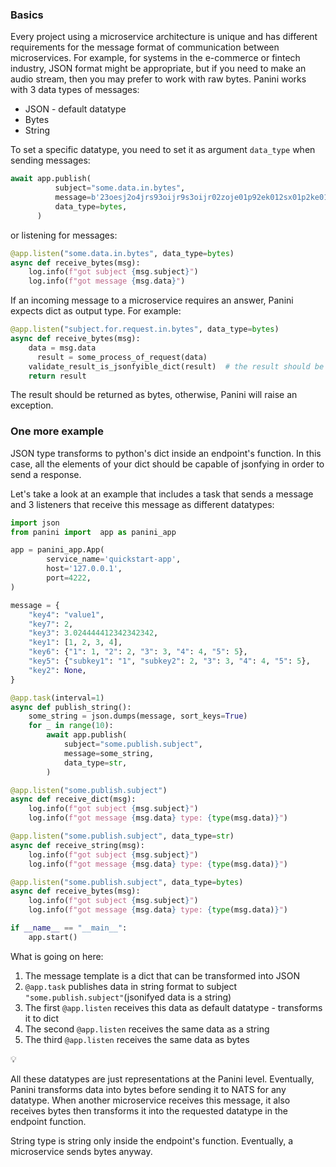 ### Basics

Every project using a microservice architecture is unique and has different requirements for the message format of communication between microservices. For example, for systems in the e-commerce or fintech industry, JSON format might be appropriate, but if you need to make an audio stream, then you may prefer to work with raw bytes. Panini works with 3 data types of messages:

- JSON - default datatype
- Bytes
- String

To set a specific datatype, you need to set it as argument <span class="red">`data_type`</span> when sending messages:

```python
await app.publish(
          subject="some.data.in.bytes",
          message=b'23oesj2o4jrs93oijr9s3oijr02zoje01p92ek012sx01p2ke01pjz',
          data_type=bytes,
      )
```

or listening for messages:

```python
@app.listen("some.data.in.bytes", data_type=bytes)
async def receive_bytes(msg):
    log.info(f"got subject {msg.subject}")
    log.info(f"got message {msg.data}")
```

If an incoming message to a microservice requires an answer, Panini expects dict as output type. For example:

```python
@app.listen("subject.for.request.in.bytes", data_type=bytes)
async def receive_bytes(msg):
    data = msg.data
	  result = some_process_of_request(data)
    validate_result_is_jsonfyible_dict(result)  # the result should be returned as jsonfyible dict
    return result
```

The result should be returned as bytes, otherwise, Panini will raise an exception.

### One more example

JSON type transforms to python's dict inside an endpoint's function. In this case, all the elements of your dict should be capable of jsonfying in order to send a response.

Let's take a look at an example that includes a task that sends a message and 3 listeners that receive this message as different datatypes:

```python
import json
from panini import  app as panini_app

app = panini_app.App(
        service_name='quickstart-app',
        host='127.0.0.1',
        port=4222,
)

message = {
    "key4": "value1",
    "key7": 2,
    "key3": 3.024444412342342342,
    "key1": [1, 2, 3, 4],
    "key6": {"1": 1, "2": 2, "3": 3, "4": 4, "5": 5},
    "key5": {"subkey1": "1", "subkey2": 2, "3": 3, "4": 4, "5": 5},
    "key2": None,
}

@app.task(interval=1)
async def publish_string():
    some_string = json.dumps(message, sort_keys=True)
    for _ in range(10):
        await app.publish(
            subject="some.publish.subject", 
            message=some_string, 
            data_type=str,
        )

@app.listen("some.publish.subject")
async def receive_dict(msg):
    log.info(f"got subject {msg.subject}")
    log.info(f"got message {msg.data} type: {type(msg.data)}")

@app.listen("some.publish.subject", data_type=str)
async def receive_string(msg):
    log.info(f"got subject {msg.subject}")
    log.info(f"got message {msg.data} type: {type(msg.data)}")

@app.listen("some.publish.subject", data_type=bytes)
async def receive_bytes(msg):
    log.info(f"got subject {msg.subject}")
    log.info(f"got message {msg.data} type: {type(msg.data)}")

if __name__ == "__main__":
    app.start()
```

What is going on here:

1. The message template is a dict that can be transformed into JSON
2. <span class="red">`@app.task`</span> publishes data in string format to subject <span class="red">`"some.publish.subject"`</span>(jsonifyed data is a string)
3. The first <span class="red">`@app.listen`</span> receives this data as default datatype - transforms it to dict
4. The second <span class="red">`@app.listen`</span> receives the same data as a string
5. The third <span class="red">`@app.listen`</span> receives the same data as bytes
<div class="attention">
<p class="attention__emoji-icon">💡</p><p> All these datatypes are just representations at the Panini level. Eventually, Panini transforms data into bytes before sending it to NATS for any datatype. When another microservice receives this message, it also receives bytes then transforms it into the requested datatype in the endpoint function.</p>
</div>

String type is string only inside the endpoint's function. Eventually, a microservice sends bytes anyway.